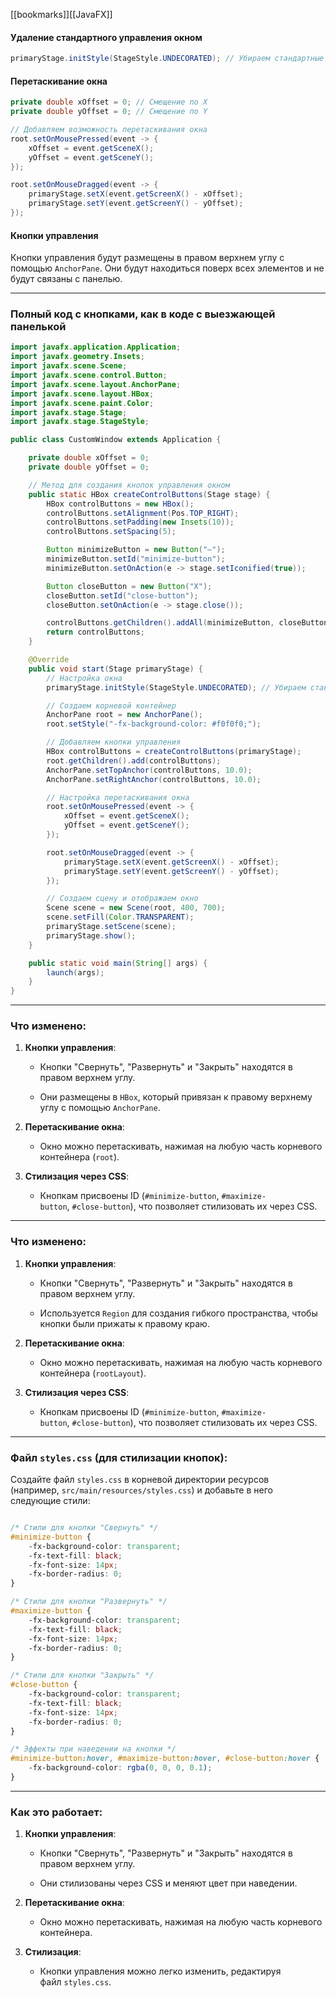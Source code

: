 [[bookmarks]][[JavaFX]]
#### Удаление стандартного управления окном


```java ignore
primaryStage.initStyle(StageStyle.UNDECORATED); // Убираем стандартные элементы окна

```
#### Перетаскивание окна


```java ignore
private double xOffset = 0; // Смещение по X
private double yOffset = 0; // Смещение по Y

```

```java ignore
// Добавляем возможность перетаскивания окна
root.setOnMousePressed(event -> {
    xOffset = event.getSceneX();
    yOffset = event.getSceneY();
});

root.setOnMouseDragged(event -> {
    primaryStage.setX(event.getScreenX() - xOffset);
    primaryStage.setY(event.getScreenY() - yOffset);
});

```
#### Кнопки управления

Кнопки управления будут размещены в правом верхнем углу с помощью `AnchorPane`. Они будут находиться поверх всех элементов и не будут связаны с панелью.

---

### Полный код с кнопками, как в коде с выезжающей панелькой



```java ignore
import javafx.application.Application;
import javafx.geometry.Insets;
import javafx.scene.Scene;
import javafx.scene.control.Button;
import javafx.scene.layout.AnchorPane;
import javafx.scene.layout.HBox;
import javafx.scene.paint.Color;
import javafx.stage.Stage;
import javafx.stage.StageStyle;

public class CustomWindow extends Application {

    private double xOffset = 0;
    private double yOffset = 0;

    // Метод для создания кнопок управления окном
    public static HBox createControlButtons(Stage stage) {
        HBox controlButtons = new HBox();
        controlButtons.setAlignment(Pos.TOP_RIGHT);
        controlButtons.setPadding(new Insets(10));
        controlButtons.setSpacing(5);

        Button minimizeButton = new Button("—");
        minimizeButton.setId("minimize-button");
        minimizeButton.setOnAction(e -> stage.setIconified(true));

        Button closeButton = new Button("X");
        closeButton.setId("close-button");
        closeButton.setOnAction(e -> stage.close());

        controlButtons.getChildren().addAll(minimizeButton, closeButton);
        return controlButtons;
    }

    @Override
    public void start(Stage primaryStage) {
        // Настройка окна
        primaryStage.initStyle(StageStyle.UNDECORATED); // Убираем стандартные элементы окна

        // Создаем корневой контейнер
        AnchorPane root = new AnchorPane();
        root.setStyle("-fx-background-color: #f0f0f0;");

        // Добавляем кнопки управления
        HBox controlButtons = createControlButtons(primaryStage);
        root.getChildren().add(controlButtons);
        AnchorPane.setTopAnchor(controlButtons, 10.0);
        AnchorPane.setRightAnchor(controlButtons, 10.0);

        // Настройка перетаскивания окна
        root.setOnMousePressed(event -> {
            xOffset = event.getSceneX();
            yOffset = event.getSceneY();
        });

        root.setOnMouseDragged(event -> {
            primaryStage.setX(event.getScreenX() - xOffset);
            primaryStage.setY(event.getScreenY() - yOffset);
        });

        // Создаем сцену и отображаем окно
        Scene scene = new Scene(root, 400, 700);
        scene.setFill(Color.TRANSPARENT);
        primaryStage.setScene(scene);
        primaryStage.show();
    }

    public static void main(String[] args) {
        launch(args);
    }
}
```
---

### Что изменено:

1. **Кнопки управления**:
    
    - Кнопки "Свернуть", "Развернуть" и "Закрыть" находятся в правом верхнем углу.
        
    - Они размещены в `HBox`, который привязан к правому верхнему углу с помощью `AnchorPane`.
        
2. **Перетаскивание окна**:
    
    - Окно можно перетаскивать, нажимая на любую часть корневого контейнера (`root`).
        
3. **Стилизация через CSS**:
    
    - Кнопкам присвоены ID (`#minimize-button`, `#maximize-button`, `#close-button`), что позволяет стилизовать их через CSS.
---

### Что изменено:

1. **Кнопки управления**:
    
    - Кнопки "Свернуть", "Развернуть" и "Закрыть" находятся в правом верхнем углу.
        
    - Используется `Region` для создания гибкого пространства, чтобы кнопки были прижаты к правому краю.
        
2. **Перетаскивание окна**:
    
    - Окно можно перетаскивать, нажимая на любую часть корневого контейнера (`rootLayout`).
        
3. **Стилизация через CSS**:
    
    - Кнопкам присвоены ID (`#minimize-button`, `#maximize-button`, `#close-button`), что позволяет стилизовать их через CSS.
        

---

### Файл `styles.css` (для стилизации кнопок):

Создайте файл `styles.css` в корневой директории ресурсов (например, `src/main/resources/styles.css`) и добавьте в него следующие стили:

```css ignore

/* Стили для кнопки "Свернуть" */
#minimize-button {
    -fx-background-color: transparent;
    -fx-text-fill: black;
    -fx-font-size: 14px;
    -fx-border-radius: 0;
}

/* Стили для кнопки "Развернуть" */
#maximize-button {
    -fx-background-color: transparent;
    -fx-text-fill: black;
    -fx-font-size: 14px;
    -fx-border-radius: 0;
}

/* Стили для кнопки "Закрыть" */
#close-button {
    -fx-background-color: transparent;
    -fx-text-fill: black;
    -fx-font-size: 14px;
    -fx-border-radius: 0;
}

/* Эффекты при наведении на кнопки */
#minimize-button:hover, #maximize-button:hover, #close-button:hover {
    -fx-background-color: rgba(0, 0, 0, 0.1);
}

```
---

### Как это работает:

1. **Кнопки управления**:
    
    - Кнопки "Свернуть", "Развернуть" и "Закрыть" находятся в правом верхнем углу.
        
    - Они стилизованы через CSS и меняют цвет при наведении.
        
2. **Перетаскивание окна**:
    
    - Окно можно перетаскивать, нажимая на любую часть корневого контейнера.
        
3. **Стилизация**:
    
    - Кнопки управления можно легко изменить, редактируя файл `styles.css`.